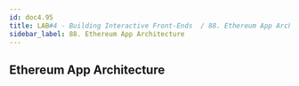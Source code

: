 ```yaml
---
id: doc4.95
title: LAB#4 - Building Interactive Front-Ends  / 88. Ethereum App Architecture
sidebar_label: 88. Ethereum App Architecture
---
```


## Ethereum App Architecture
